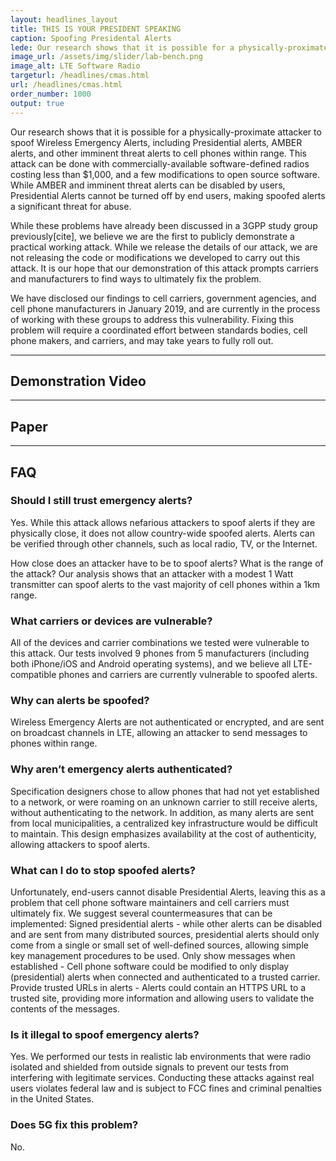 ```yaml
---
layout: headlines_layout
title: THIS IS YOUR PRESIDENT SPEAKING
caption: Spoofing Presidental Alerts
lede: Our research shows that it is possible for a physically-proximate attacker to spoof Wireless Emergency Alerts, including Presidential alerts, AMBER alerts, and other imminent threat alerts to cell phones within range.
image_url: /assets/img/slider/lab-bench.png
image_alt: LTE Software Radio
targeturl: /headlines/cmas.html
url: /headlines/cmas.html
order_number: 1000
output: true
---
```


Our research shows that it is possible for a physically-proximate
attacker to spoof Wireless Emergency Alerts, including Presidential
alerts, AMBER alerts, and other imminent threat alerts to cell phones
within range. This attack can be done with commercially-available
software-defined radios costing less than $1,000, and a few
modifications to open source software. While AMBER and imminent threat
alerts can be disabled by users, Presidential Alerts cannot be turned
off by end users, making spoofed alerts a significant threat for
abuse.

While these problems have already been discussed in a 3GPP study group
previously[cite], we believe we are the first to publicly demonstrate
a practical working attack. While we release the details of our
attack, we are not releasing the code or modifications we developed to
carry out this attack. It is our hope that our demonstration of this
attack prompts carriers and manufacturers to find ways to ultimately
fix the problem.

We have disclosed our findings to cell carriers, government agencies,
and cell phone manufacturers in January 2019, and are currently in the
process of working with these groups to address this
vulnerability. Fixing this problem will require a coordinated effort
between standards bodies, cell phone makers, and carriers, and may
take years to fully roll out.

---

## Demonstration Video

---

## Paper

---

## FAQ

### Should I still trust emergency alerts?

Yes. While this attack allows nefarious attackers to spoof alerts if
they are physically close, it does not allow country-wide spoofed
alerts. Alerts can be verified through other channels, such as local
radio, TV, or the Internet.

How close does an attacker have to be to spoof alerts? What is the
range of the attack?  Our analysis shows that an attacker with a
modest 1 Watt transmitter can spoof alerts to the vast majority of
cell phones within a 1km range.

### What carriers or devices are vulnerable?

All of the devices and carrier combinations we tested were vulnerable
to this attack. Our tests involved 9 phones from 5 manufacturers
(including both iPhone/iOS and Android operating systems), and we
believe all LTE-compatible phones and carriers are currently
vulnerable to spoofed alerts.

### Why can alerts be spoofed?

Wireless Emergency Alerts are not authenticated or encrypted, and are
sent on broadcast channels in LTE, allowing an attacker to send
messages to phones within range.

### Why aren’t emergency alerts authenticated?

Specification designers chose to allow phones that had not yet
established to a network, or were roaming on an unknown carrier to
still receive alerts, without authenticating to the network. In
addition, as many alerts are sent from local municipalities, a
centralized key infrastructure would be difficult to maintain. This
design emphasizes availability at the cost of authenticity, allowing
attackers to spoof alerts.

### What can I do to stop spoofed alerts?

Unfortunately, end-users cannot disable Presidential Alerts, leaving
this as a problem that cell phone software maintainers and cell
carriers must ultimately fix. We suggest several countermeasures that
can be implemented: Signed presidential alerts - while other alerts
can be disabled and are sent from many distributed sources,
presidential alerts should only come from a single or small set of
well-defined sources, allowing simple key management procedures to be
used.  Only show messages when established - Cell phone software could
be modified to only display (presidential) alerts when connected and
authenticated to a trusted carrier.  Provide trusted URLs in alerts -
Alerts could contain an HTTPS URL to a trusted site, providing more
information and allowing users to validate the contents of the
messages.

### Is it illegal to spoof emergency alerts?

Yes. We performed our tests in realistic lab environments that were
radio isolated and shielded from outside signals to prevent our tests
from interfering with legitimate services. Conducting these attacks
against real users violates federal law and is subject to FCC fines
and criminal penalties in the United States.

### Does 5G fix this problem?

No.
